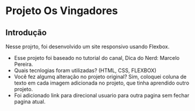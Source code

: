 # Projeto Os Vingadores

## Introdução

Nesse projrto, foi desenvolvido um site responsivo usando Flexbox.

* Esse projeto foi baseado no tutorial do canal, Dica do Nerd: Marcelo Pereira.
* Quais tecnlogias foram utilizadas?
  (HTML, CSS, FLEXBOX)
* Você fez algumq alteração no projeto original? Sim, coloquei coluna de texto em cada imagem adicionada no projeto, que tinha aprendido outro projeto.
* Foi adicionado link para direcional usuario para outra pagina sem fechar pagina atual.